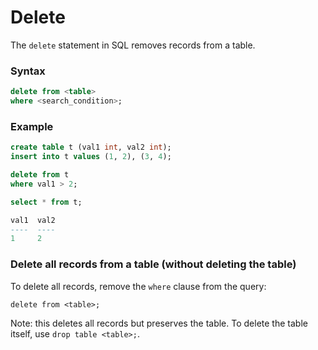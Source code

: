 # Delete

The `delete` statement in SQL removes records from a table.

### Syntax
```sql
delete from <table>
where <search_condition>;
```

### Example
```sql
create table t (val1 int, val2 int);
insert into t values (1, 2), (3, 4);

delete from t
where val1 > 2;

select * from t;

val1  val2
----  ----
1     2
```

### Delete all records from a table (without deleting the table)

To delete all records, remove the `where` clause from the query:

`delete from <table>;`

Note: this deletes all records but preserves the table. To delete the table itself, use `drop table <table>;`.
